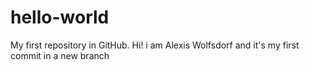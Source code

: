 # hello-world
My first repository in GitHub.
Hi! i am Alexis Wolfsdorf and it's my first commit in a new branch
